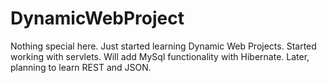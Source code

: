 # DynamicWebProject
Nothing special here.
Just started learning Dynamic Web Projects.
Started working with servlets.
Will add MySql functionality with Hibernate.
Later, planning to learn REST and JSON.

